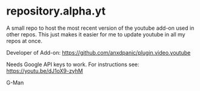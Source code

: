 # repository.alpha.yt

A small repo to host the most recent version of the youtube add-on used in other repos. This just makes it easier for me to update youtube in all my repos at once.

Developer of Add-on: https://github.com/anxdpanic/plugin.video.youtube

Needs Google API keys to work. For instructions see: https://youtu.be/dJ1oX9-zyhM

G-Man
